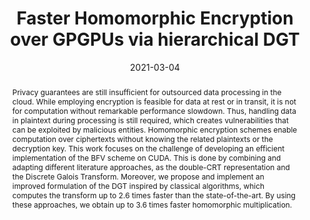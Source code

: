 ---
title: "Faster Homomorphic Encryption over GPGPUs via hierarchical DGT "
collection: talks
permalink: /talks/2021-03-04-2021-fc-spog
abstract: 'Privacy guarantees are still insufficient for outsourced data processing in the cloud. While employing encryption is feasible for data at rest or in transit, it is not for computation without remarkable performance slowdown. Thus, handling data in plaintext during processing is still required, which creates vulnerabilities that can be exploited by malicious entities. Homomorphic encryption schemes enable computation over ciphertexts without knowing the related plaintexts or the decryption key. This work focuses on the challenge of developing an efficient implementation of the BFV scheme on CUDA. This is done by combining and adapting different literature approaches, as the double-CRT representation and the Discrete Galois Transform. Moreover, we propose and implement an improved formulation of the DGT inspired by classical algorithms, which computes the transform up to 2.6 times faster than the state-of-the-art. By using these approaches, we obtain up to 3.6 times faster homomorphic multiplication.'
date: 2021-03-04
venue: 'Financial Cryptography and Data Security'
url_slug: '2021-03-04-fc-spog'
location: "Virtual conference"
link: 'https://pdroalves.github.io/files/talks/2021-fc-spog.pdf'
---